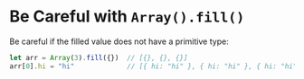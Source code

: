 # Be Careful with `Array().fill()`

Be careful if the filled value does not have a primitive type:

```javascript
let arr = Array(3).fill({})  // [{}, {}, {}]
arr[0].hi = "hi"             // [{ hi: "hi" }, { hi: "hi" }, { hi: "hi" }]
```
